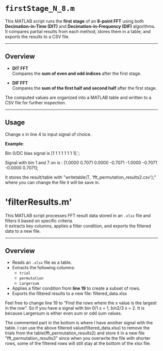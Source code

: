 # `firstStage_N_8.m`

This MATLAB script runs the **first stage** of an **8-point FFT** using both **Decimation-in-Time (DIT)** and **Decimation-in-Frequency (DIF)** algorithms.  
It compares partial results from each method, stores them in a table, and exports the results to a CSV file.

---

## Overview

- **DIT FFT**  
  Compares the **sum of even and odd indices** after the first stage.

- **DIF FFT**  
  Compares the **sum of the first half and second half** after the first stage.

The computed values are organized into a MATLAB table and written to a CSV file for further inspection.

---

## Usage
 Change x in line 4 to input signal of choice. 
 
 **Example**:
 
Bin 0/DC bias signal is [1     1     1     1     1     1     1     1].'; 
 
Signal with bin 1 and 7 on is : [1.0000    0.7071    0.0000   -0.7071   -1.0000   -0.7071   -0.0000    0.7071];
              
It stores the result/table with "writetable(T, 'fft_permutation_results2.csv');" where you can change the file it will be save in. 

# 'filterResults.m'
This MATLAB script processes FFT result data stored in an `.xlsx` file and filters it based on specific criteria.  
It extracts key columns, applies a filter condition, and exports the filtered data to a new file.

---

## Overview

- Reads an `.xlsx` file as a table.  
- Extracts the following columns:
  - `trial`
  - `permutation`
  - `Largersum`
- Applies a filter condition from **line 19** to create a subset of rows.
- Exports the filtered results to a new file:  filtered_data.xlsx

Feel free to change line 19 to "Find the rows where the x value is the largest in the row". So if you have a signal with bin 0/1 x = 1, bin2/3 x = 2. It is because Largersum is either even sum or odd sum values.


The commented part in the bottom is where I have another signal with the table. I can use the above filtered value(filtered_data.xlsx) to remove the trials from the table(fft_permutation_results2) and store it in a new file "fft_permutation_results3" since when you overwrite the file with shorter rows, some of the filtered rows will still stay at the bottom of the xlsx file.

